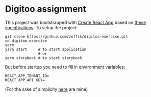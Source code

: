 # Digitoo assignment

This project was bootstrapped with [Create React App](https://github.com/facebook/create-react-app)
based on [these specifications](https://github.com/Applifting/fullstack-exercise).
To setup the project:

```shell script
git clone https://github.com/zuffik/digitoo-exercise.git
cd digitoo-exercise
yarn
yarn start     # to start application
               # or 
yarn storybook # to start storybook
```

But before startup you need to fill in environment variables:

```dotenv
REACT_APP_TENANT_ID=
REACT_APP_API_KEY=
```

(For the sake of simplicity 
[here](https://github.com/zuffik/digitoo-exercise/blob/1e92ccac05b992b869953872f3b2ee2774117f3b/.env) are mine)
